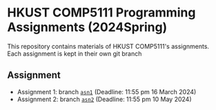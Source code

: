 # HKUST COMP5111 Programming Assignments (2024Spring)

This repository contains materials of HKUST COMP5111's assignments. Each assignment is kept in their own git branch

## Assignment

- Assignment 1: branch [`asn1`](../../tree/asn1) (Deadline: 11:55 pm 16 March 2024)
- Assignment 2: branch [`asn2`](../../tree/asn2) (Deadline: 11:55 pm 10 May 2024)
